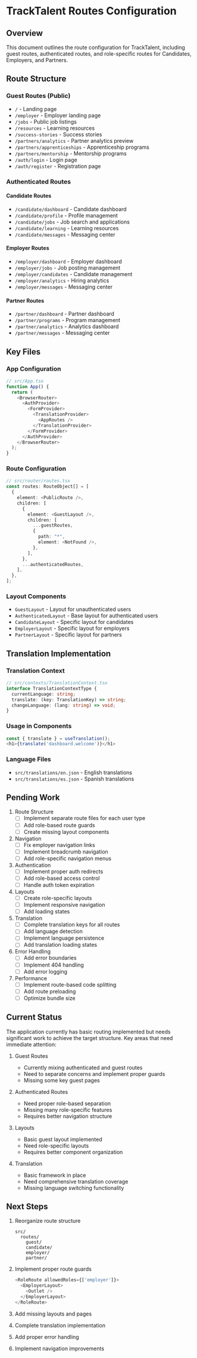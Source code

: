 # TrackTalent Routes Configuration

## Overview

This document outlines the route configuration for TrackTalent, including guest routes, authenticated routes, and role-specific routes for Candidates, Employers, and Partners.

## Route Structure

### Guest Routes (Public)
- `/` - Landing page
- `/employer` - Employer landing page
- `/jobs` - Public job listings
- `/resources` - Learning resources
- `/success-stories` - Success stories
- `/partners/analytics` - Partner analytics preview
- `/partners/apprenticeships` - Apprenticeship programs
- `/partners/mentorship` - Mentorship programs
- `/auth/login` - Login page
- `/auth/register` - Registration page

### Authenticated Routes

#### Candidate Routes
- `/candidate/dashboard` - Candidate dashboard
- `/candidate/profile` - Profile management
- `/candidate/jobs` - Job search and applications
- `/candidate/learning` - Learning resources
- `/candidate/messages` - Messaging center

#### Employer Routes
- `/employer/dashboard` - Employer dashboard
- `/employer/jobs` - Job posting management
- `/employer/candidates` - Candidate management
- `/employer/analytics` - Hiring analytics
- `/employer/messages` - Messaging center

#### Partner Routes
- `/partner/dashboard` - Partner dashboard
- `/partner/programs` - Program management
- `/partner/analytics` - Analytics dashboard
- `/partner/messages` - Messaging center

## Key Files

### App Configuration
```typescript
// src/App.tsx
function App() {
  return (
    <BrowserRouter>
      <AuthProvider>
        <FormProvider>
          <TranslationProvider>
            <AppRoutes />
          </TranslationProvider>
        </FormProvider>
      </AuthProvider>
    </BrowserRouter>
  );
}
```

### Route Configuration
```typescript
// src/router/routes.tsx
const routes: RouteObject[] = [
  {
    element: <PublicRoute />,
    children: [
      {
        element: <GuestLayout />,
        children: [
          ...guestRoutes,
          {
            path: "*",
            element: <NotFound />,
          },
        ],
      },
      ...authenticatedRoutes,
    ],
  },
];
```

### Layout Components
- `GuestLayout` - Layout for unauthenticated users
- `AuthenticatedLayout` - Base layout for authenticated users
- `CandidateLayout` - Specific layout for candidates
- `EmployerLayout` - Specific layout for employers
- `PartnerLayout` - Specific layout for partners

## Translation Implementation

### Translation Context
```typescript
// src/contexts/TranslationContext.tsx
interface TranslationContextType {
  currentLanguage: string;
  translate: (key: TranslationKey) => string;
  changeLanguage: (lang: string) => void;
}
```

### Usage in Components
```typescript
const { translate } = useTranslation();
<h1>{translate('dashboard.welcome')}</h1>
```

### Language Files
- `src/translations/en.json` - English translations
- `src/translations/es.json` - Spanish translations

## Pending Work

1. Route Structure
   - [ ] Implement separate route files for each user type
   - [ ] Add role-based route guards
   - [ ] Create missing layout components

2. Navigation
   - [ ] Fix employer navigation links
   - [ ] Implement breadcrumb navigation
   - [ ] Add role-specific navigation menus

3. Authentication
   - [ ] Implement proper auth redirects
   - [ ] Add role-based access control
   - [ ] Handle auth token expiration

4. Layouts
   - [ ] Create role-specific layouts
   - [ ] Implement responsive navigation
   - [ ] Add loading states

5. Translation
   - [ ] Complete translation keys for all routes
   - [ ] Add language detection
   - [ ] Implement language persistence
   - [ ] Add translation loading states

6. Error Handling
   - [ ] Add error boundaries
   - [ ] Implement 404 handling
   - [ ] Add error logging

7. Performance
   - [ ] Implement route-based code splitting
   - [ ] Add route preloading
   - [ ] Optimize bundle size

## Current Status

The application currently has basic routing implemented but needs significant work to achieve the target structure. Key areas that need immediate attention:

1. Guest Routes
   - Currently mixing authenticated and guest routes
   - Need to separate concerns and implement proper guards
   - Missing some key guest pages

2. Authenticated Routes
   - Need proper role-based separation
   - Missing many role-specific features
   - Requires better navigation structure

3. Layouts
   - Basic guest layout implemented
   - Need role-specific layouts
   - Requires better component organization

4. Translation
   - Basic framework in place
   - Need comprehensive translation coverage
   - Missing language switching functionality

## Next Steps

1. Reorganize route structure
   ```
   src/
     routes/
       guest/
       candidate/
       employer/
       partner/
   ```

2. Implement proper route guards
   ```typescript
   <RoleRoute allowedRoles={['employer']}>
     <EmployerLayout>
       <Outlet />
     </EmployerLayout>
   </RoleRoute>
   ```

3. Add missing layouts and pages
4. Complete translation implementation
5. Add proper error handling
6. Implement navigation improvements
